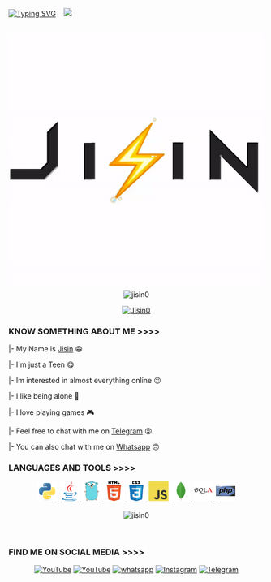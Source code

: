 
[![Typing SVG](https://readme-typing-svg.herokuapp.com?font=Orbitron&color=%238038D5&size=35&duration=4000&center=true&vCenter=true&width=250&height=40&lines=HEY+I'M+JISIN)](https://git.io/typing-svg) &nbsp;&nbsp; <img src="https://raw.githubusercontent.com/MartinHeinz/MartinHeinz/master/wave.gif" width="40px">
<p align="center">&nbsp;
    <img align="center" src="https://raw.githubusercontent.com/Jisin0/Jisin0/main/profile.gif" size='300px'>
  <img align="center" src="https://github-readme-stats.vercel.app/api?username=jisin0&show_icons=true&theme=midnight-purple" alt="jisin0" /></p>


<p align="center"> <a href="https://github.com/Jisin0"><img src="https://github-profile-trophy.vercel.app/?username=Jisin0&theme=juicyfresh&no-frame=true&column=6&" alt="Jisin0" /></a> </p>

### KNOW SOMETHING ABOUT ME >>>>

|- My Name is [Jisin](https://github.com/Jisin0) 😁

|- I'm just a Teen 😋

|- Im interested in almost everything online 😉

|- I like being alone 🌝

|- I love playing games 🎮

|- Feel free to chat with me on [Telegram](https://t.me/blackhat_jisin) 😜

|- You can also chat with me on [Whatsapp](https://wa.me/917560979627) 🙃
  


### LANGUAGES AND TOOLS >>>>
  
<p align="center">
</a> 
<a href="https://www.python.org" target="_blank" rel="noreferrer"> 
<img src="https://raw.githubusercontent.com/devicons/devicon/master/icons/python/python-original.svg" alt="python" width="40" height="40"/> 
</a> 
<a href="https://www.java.com" target="_blank" rel="noreferrer"> 
<img src="https://raw.githubusercontent.com/devicons/devicon/master/icons/java/java-original.svg" alt="java" width="40" height="40"/> 
</a> 
<a href="https://golang.org" target="_blank" rel="noreferrer">
<img src="https://raw.githubusercontent.com/devicons/devicon/master/icons/go/go-original.svg" alt="go" width="40" height="40"/> 
</a>
<a href="https://www.w3.org/html/" target="_blank" rel="noreferrer"> 
<img src="https://raw.githubusercontent.com/devicons/devicon/master/icons/html5/html5-original-wordmark.svg" alt="html5" width="40" height="40"/> 
</a> 
<a href="https://www.w3schools.com/css/" target="_blank" rel="noreferrer">
<img src="https://raw.githubusercontent.com/devicons/devicon/master/icons/css3/css3-original-wordmark.svg" alt="css3" width="40" height="40"/> 
</a> 
<a href="https://developer.mozilla.org/en-US/docs/Web/JavaScript" target="_blank" rel="noreferrer"> 
<img src="https://raw.githubusercontent.com/devicons/devicon/master/icons/javascript/javascript-original.svg" alt="javascript" width="40" height="40"/>
</a>
<a href="https://mongodb.com" target="_blank" rel="noreferrer"> 
<img src="https://raw.githubusercontent.com/devicons/devicon/master/icons/mongodb/mongodb-original.svg" alt="javascript" width="40" height="40"/> 
</a>
<a href="https://sqlalchemy.org" target="_blank" rel="noreferrer"> 
<img src="https://raw.githubusercontent.com/devicons/devicon/master/icons/sqlalchemy/sqlalchemy-original.svg" alt="javascript" width="40" height="40"/> 
</a>
<a href="https://php.net" target="_blank" rel="noreferrer"> 
<img src="https://raw.githubusercontent.com/devicons/devicon/master/icons/php/php-original.svg" alt="javascript" width="40" height="40"/> 
</a>
</p>
<p align="center"><img align="center" src="https://github-readme-stats.vercel.app/api/top-langs?username=jisin0&show_icons=true&locale=en&layout=compact&show_icons=true&theme=chartreuse-dark" alt="jisin0" /></p>
<br>

### FIND ME ON SOCIAL MEDIA >>>>

<p align="center">
<a href="https://www.github.com/Jisin0"><img title="YouTube" src="https://img.shields.io/badge/Jisin-0-purple?style=for-the-badge&logo=github"></a>
<a href="https://www.youtube.com/channel/UC4HTsk_D_42aoVRfkifTCkA"><img title="YouTube" src="https://img.shields.io/badge/YouTube-Jisin-red?style=for-the-badge&logo=Youtube"></a>
<a href="https://chat.whatsapp.com/FsGXNXYu5nyHaW8BljPkRa"><img title="whatsapp" src="https://img.shields.io/badge/WHATSAPP-green?style=for-the-badge&logo=whatsapp"></a>
<a href="https://www.instagram.com/mr.purple902"><img title="Instagram" src="https://img.shields.io/badge/INSTAGRAM-pink?style=for-the-badge&logo=instagram"></a>
<a href="https://t.me/joinchat/lpAtnUTMvFswOGZl"><img title="Telegram" src="https://img.shields.io/badge/TELEGRAM-blue?style=for-the-badge&logo=telegram"></a>
</p>

